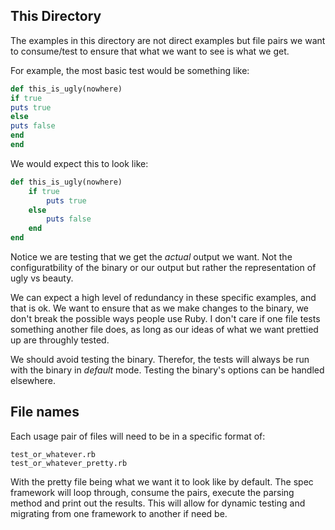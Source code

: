 ## This Directory

The examples in this directory are not direct examples but file pairs we want to consume/test to ensure that what we want to see is what we get.

For example, the most basic test would be something like:

```ruby
def this_is_ugly(nowhere)
if true
puts true
else
puts false
end
end
```

We would expect this to look like:

```ruby
def this_is_ugly(nowhere)
	if true
		puts true
	else
		puts false
	end
end
```

Notice we are testing that we get the *actual* output we want.  Not the  configuratbility of the binary or our output but rather the representation of ugly vs beauty.

We can expect a high level of redundancy in these specific examples, and that is ok.  We want to ensure that as we make changes to the binary, we don't break the possible ways people use Ruby.  I don't care if one file tests something another file does, as long as our ideas of what we want prettied up are throughly tested.

We should avoid testing the binary.  Therefor, the tests will always be run with the binary in *default* mode.  Testing the binary's options can be handled elsewhere.

## File names

Each usage pair of files will need to be in a specific format of:

```
test_or_whatever.rb
test_or_whatever_pretty.rb
```

With the pretty file being what we want it to look like by default.  The spec framework will loop through, consume the pairs, execute the parsing method and print out the results.  This will allow for dynamic testing and migrating from one framework to another if need be.

